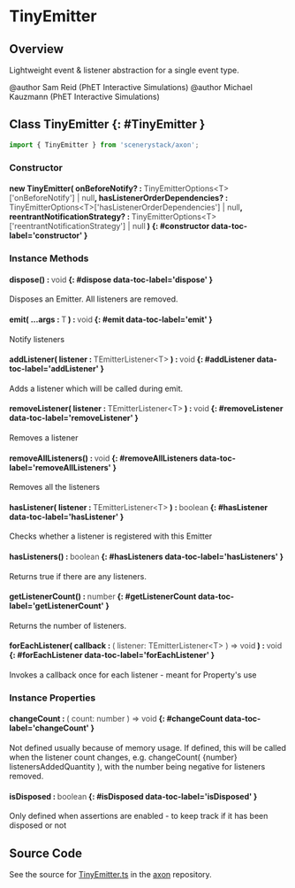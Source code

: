 # TinyEmitter

## Overview

Lightweight event &amp; listener abstraction for a single event type.

@author Sam Reid (PhET Interactive Simulations)
@author Michael Kauzmann (PhET Interactive Simulations)

## Class TinyEmitter {: #TinyEmitter }


```js
import { TinyEmitter } from 'scenerystack/axon';
```
### Constructor

#### new TinyEmitter( onBeforeNotify? : <span style="font-weight: 400; opacity: 80%;">TinyEmitterOptions&lt;T&gt;['onBeforeNotify'] | null</span>, hasListenerOrderDependencies? : <span style="font-weight: 400; opacity: 80%;">TinyEmitterOptions&lt;T&gt;['hasListenerOrderDependencies'] | null</span>, reentrantNotificationStrategy? : <span style="font-weight: 400; opacity: 80%;">TinyEmitterOptions&lt;T&gt;['reentrantNotificationStrategy'] | null</span> ) {: #constructor data-toc-label='constructor' }

### Instance Methods

#### dispose() : <span style="font-weight: 400; opacity: 80%;">void</span> {: #dispose data-toc-label='dispose' }

Disposes an Emitter. All listeners are removed.

#### emit( ...args : <span style="font-weight: 400; opacity: 80%;">T</span> ) : <span style="font-weight: 400; opacity: 80%;">void</span> {: #emit data-toc-label='emit' }

Notify listeners

#### addListener( listener : <span style="font-weight: 400; opacity: 80%;">TEmitterListener&lt;T&gt;</span> ) : <span style="font-weight: 400; opacity: 80%;">void</span> {: #addListener data-toc-label='addListener' }

Adds a listener which will be called during emit.

#### removeListener( listener : <span style="font-weight: 400; opacity: 80%;">TEmitterListener&lt;T&gt;</span> ) : <span style="font-weight: 400; opacity: 80%;">void</span> {: #removeListener data-toc-label='removeListener' }

Removes a listener

#### removeAllListeners() : <span style="font-weight: 400; opacity: 80%;">void</span> {: #removeAllListeners data-toc-label='removeAllListeners' }

Removes all the listeners

#### hasListener( listener : <span style="font-weight: 400; opacity: 80%;">TEmitterListener&lt;T&gt;</span> ) : <span style="font-weight: 400; opacity: 80%;">boolean</span> {: #hasListener data-toc-label='hasListener' }

Checks whether a listener is registered with this Emitter

#### hasListeners() : <span style="font-weight: 400; opacity: 80%;">boolean</span> {: #hasListeners data-toc-label='hasListeners' }

Returns true if there are any listeners.

#### getListenerCount() : <span style="font-weight: 400; opacity: 80%;">number</span> {: #getListenerCount data-toc-label='getListenerCount' }

Returns the number of listeners.

#### forEachListener( callback : <span style="font-weight: 400; opacity: 80%;">( listener: TEmitterListener&lt;T&gt; ) =&gt; void</span> ) : <span style="font-weight: 400; opacity: 80%;">void</span> {: #forEachListener data-toc-label='forEachListener' }

Invokes a callback once for each listener - meant for Property's use

### Instance Properties

#### changeCount : <span style="font-weight: 400; opacity: 80%;">( count: number ) =&gt; void</span> {: #changeCount data-toc-label='changeCount' }

Not defined usually because of memory usage. If defined, this will be called when the listener count changes,
e.g. changeCount( {number} listenersAddedQuantity ), with the number being negative for listeners removed.

#### isDisposed : <span style="font-weight: 400; opacity: 80%;">boolean</span> {: #isDisposed data-toc-label='isDisposed' }

Only defined when assertions are enabled - to keep track if it has been disposed or not



## Source Code

See the source for [TinyEmitter.ts](https://github.com/phetsims/axon/blob/main/js/TinyEmitter.ts) in the [axon](https://github.com/phetsims/axon) repository.
